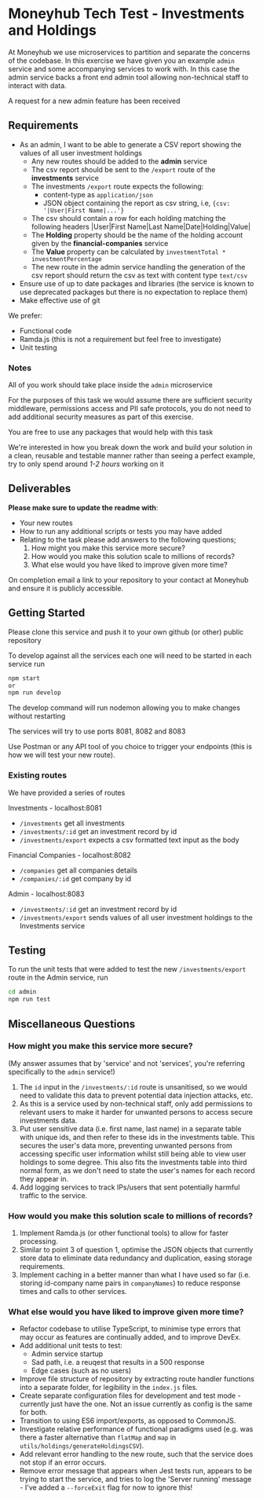 # Moneyhub Tech Test - Investments and Holdings

At Moneyhub we use microservices to partition and separate the concerns of the codebase. In this exercise we have given you an example `admin` service and some accompanying services to work with. In this case the admin service backs a front end admin tool allowing non-technical staff to interact with data.

A request for a new admin feature has been received

## Requirements

- As an admin, I want to be able to generate a CSV report showing the values of all user investment holdings
    - Any new routes should be added to the **admin** service
    - The csv report should be sent to the `/export` route of the **investments** service
    - The investments `/export` route expects the following:
        - content-type as `application/json`
        - JSON object containing the report as csv string, i.e, `{csv: '|User|First Name|...'}`
    - The csv should contain a row for each holding matching the following headers
    |User|First Name|Last Name|Date|Holding|Value|
    - The **Holding** property should be the name of the holding account given by the **financial-companies** service
    - The **Value** property can be calculated by `investmentTotal * investmentPercentage`
    - The new route in the admin service handling the generation of the csv report should return the csv as text with content type `text/csv`
- Ensure use of up to date packages and libraries (the service is known to use deprecated packages but there is no expectation to replace them)
- Make effective use of git

We prefer:
- Functional code
- Ramda.js (this is not a requirement but feel free to investigate)
- Unit testing

### Notes
All of you work should take place inside the `admin` microservice

For the purposes of this task we would assume there are sufficient security middleware, permissions access and PII safe protocols, you do not need to add additional security measures as part of this exercise.

You are free to use any packages that would help with this task

We're interested in how you break down the work and build your solution in a clean, reusable and testable manner rather than seeing a perfect example, try to only spend around *1-2 hours* working on it

## Deliverables
**Please make sure to update the readme with**:

- Your new routes
- How to run any additional scripts or tests you may have added
- Relating to the task please add answers to the following questions;
    1. How might you make this service more secure?
    2. How would you make this solution scale to millions of records?
    3. What else would you have liked to improve given more time?


On completion email a link to your repository to your contact at Moneyhub and ensure it is publicly accessible.

## Getting Started

Please clone this service and push it to your own github (or other) public repository

To develop against all the services each one will need to be started in each service run

```bash
npm start
or
npm run develop
```

The develop command will run nodemon allowing you to make changes without restarting

The services will try to use ports 8081, 8082 and 8083

Use Postman or any API tool of you choice to trigger your endpoints (this is how we will test your new route).

### Existing routes
We have provided a series of routes

Investments - localhost:8081
- `/investments` get all investments
- `/investments/:id` get an investment record by id
- `/investments/export` expects a csv formatted text input as the body

Financial Companies - localhost:8082
- `/companies` get all companies details
- `/companies/:id` get company by id

Admin - localhost:8083
- `/investments/:id` get an investment record by id
- `/investments/export` sends values of all user investment holdings to the Investments service

## Testing

To run the unit tests that were added to test the new `/investments/export` route in the Admin service, run

```bash
cd admin
npm run test
```

## Miscellaneous Questions

### How might you make this service more secure?

(My answer assumes that by 'service' and not 'services', you're referring specifically to the `admin` service!)

1. The `id` input in the `/investments/:id` route is unsanitised, so we would need to validate this data to prevent potential data injection attacks, etc.
2. As this is a service used by non-technical staff, only add permissions to relevant users to make it harder for unwanted persons to access secure investments data.
3. Put user sensitive data (i.e. first name, last name) in a separate table with unique ids, and then refer to these ids in the investments table. This secures the user's data more, preventing unwanted persons from accessing specific user information whilst still being able to view user holdings to some degree. This also fits the investments table into third normal form, as we don't need to state the user's names for each record they appear in.
4. Add logging services to track IPs/users that sent potentially harmful traffic to the service.

### How would you make this solution scale to millions of records?

1. Implement Ramda.js (or other functional tools) to allow for faster processing.
2. Similar to point 3 of question 1, optimise the JSON objects that currently store data to eliminate data redundancy and duplication, easing storage requirements.
3. Implement caching in a better manner than what I have used so far (i.e. storing id-company name pairs in `companyNames`) to reduce response times and calls to other services.

### What else would you have liked to improve given more time?

- Refactor codebase to utilise TypeScript, to minimise type errors that may occur as features are continually added, and to improve DevEx.
- Add additional unit tests to test:
  - Admin service startup
  - Sad path, i.e. a reuqest that results in a 500 response
  - Edge cases (such as no users)
- Improve file structure of repository by extracting route handler functions into a separate folder, for legibility in the `index.js` files.
- Create separate configuration files for development and test mode - currently just have the one. Not an issue currently as config is the same for both.
- Transition to using ES6 import/exports, as opposed to CommonJS.
- Investigate relative performance of functional paradigms used (e.g. was there a faster alternative than `flatMap` and `map` in `utils/holdings/generateHoldingsCSV`).
- Add relevant error handling to the new route, such that the service does not stop if an error occurs.
- Remove error message that appears when Jest tests run, appears to be trying to start the service, and tries to log the 'Server running' message - I've added a `--forceExit` flag for now to ignore this!
